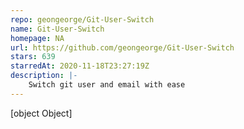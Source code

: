 ```yaml
---
repo: geongeorge/Git-User-Switch
name: Git-User-Switch
homepage: NA
url: https://github.com/geongeorge/Git-User-Switch
stars: 639
starredAt: 2020-11-18T23:27:19Z
description: |-
    Switch git user and email with ease
---
```


[object Object]
